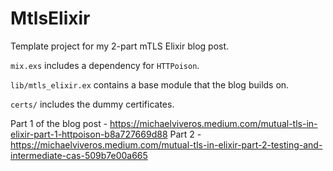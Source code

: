 # MtlsElixir

Template project for my 2-part mTLS Elixir blog post. 

`mix.exs` includes a dependency for `HTTPoison`. 

`lib/mtls_elixir.ex` contains a base module that the blog builds on.

`certs/` includes the dummy certificates.

Part 1 of the blog post - https://michaelviveros.medium.com/mutual-tls-in-elixir-part-1-httpoison-b8a727669d88
Part 2 - https://michaelviveros.medium.com/mutual-tls-in-elixir-part-2-testing-and-intermediate-cas-509b7e00a665
